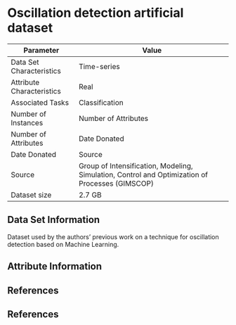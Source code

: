 # Oscillation detection artificial dataset

| Parameter | Value |
| --- | --- |
| Data Set Characteristics | Time-series |
| Attribute Characteristics | Real |
| Associated Tasks | Classification |
| Number of Instances | Number of Attributes | |
| Number of Attributes | Date Donated | |
| Date Donated | Source | Group of Intensification, Modeling, Simulation, Control and Optimization of Processes (GIMSCOP) |
| Source | Group of Intensification, Modeling, Simulation, Control and Optimization of Processes (GIMSCOP) |
| Dataset size | 2.7 GB |

## Data Set Information
Dataset used by the authors’ previous work on a technique for oscillation detection based on Machine Learning.

## Attribute Information
## References

## References

